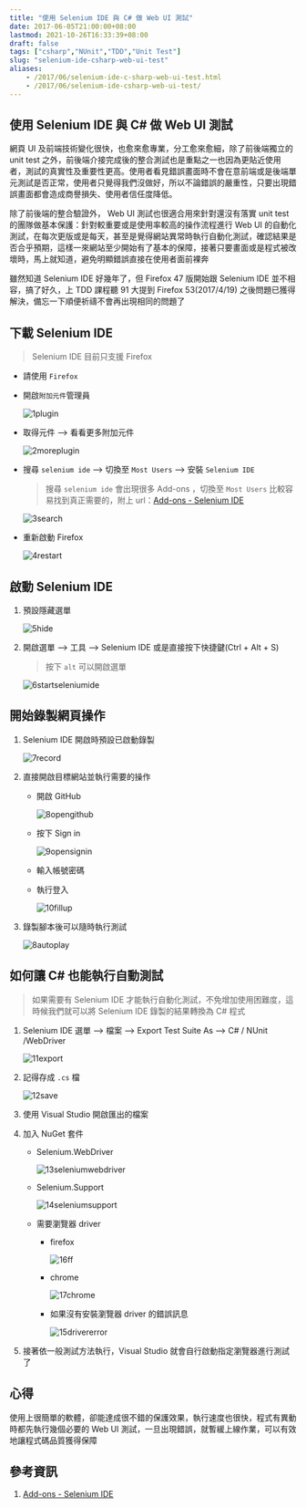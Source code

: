 ```yaml
---
title: "使用 Selenium IDE 與 C# 做 Web UI 測試"
date: 2017-06-05T21:00:00+08:00
lastmod: 2021-10-26T16:33:39+08:00
draft: false
tags: ["csharp","NUnit","TDD","Unit Test"]
slug: "selenium-ide-csharp-web-ui-test"
aliases:
    - /2017/06/selenium-ide-c-sharp-web-ui-test.html
    - /2017/06/selenium-ide-csharp-web-ui-test/
---
```

## 使用 Selenium IDE 與 C# 做 Web UI 測試

網頁 UI 及前端技術變化很快，也愈來愈專業，分工愈來愈細，除了前後端獨立的 unit test 之外，前後端介接完成後的整合測試也是重點之一也因為更貼近使用者，測試的真實性及重要性更高。使用者看見錯誤畫面時不會在意前端或是後端單元測試是否正常，使用者只覺得我們沒做好，所以不論錯誤的嚴重性，只要出現錯誤畫面都會造成商譽損失、使用者信任度降低。

除了前後端的整合驗證外， Web UI 測試也很適合用來針對還沒有落實 unit test 的團隊做基本保護：針對較重要或是使用率較高的操作流程進行 Web UI 的自動化測試，在每次更版或是每天，甚至是覺得網站異常時執行自動化測試，確認結果是否合乎預期，這樣一來網站至少開始有了基本的保障，接著只要畫面或是程式被改壞時，馬上就知道，避免明顯錯誤直接在使用者面前裸奔

雖然知道 Selenium IDE 好幾年了，但 Firefox 47 版開始跟 Selenium IDE 並不相容，搞了好久，上 TDD 課程聽 91 大提到 Firefox 53(2017/4/19) 之後問題已獲得解決，備忘一下順便祈禱不會再出現相同的問題了

## 下載 Selenium IDE

> Selenium IDE 目前只支援 Firefox

* 請使用 `Firefox`

* 開啟`附加元件`管理員

    ![1plugin](https://cloud.githubusercontent.com/assets/3851540/26777306/4df08b3a-4a0f-11e7-93f1-904b29b0a811.png)

* 取得元件 --> 看看更多附加元件

    ![2moreplugin](https://cloud.githubusercontent.com/assets/3851540/26777307/4df13396-4a0f-11e7-87db-1a64ebf7b99b.png)

* 搜尋 `selenium ide` --> 切換至 `Most Users` --> 安裝 `Selenium IDE`

    > 搜尋 `selenium ide` 會出現很多 Add-ons ，切換至 `Most Users` 比較容易找到真正需要的，附上 url：[Add-ons - Selenium IDE](https://addons.mozilla.org/en-US/firefox/addon/selenium-ide/)

    ![3search](https://cloud.githubusercontent.com/assets/3851540/26777308/4df33b28-4a0f-11e7-9a68-3cf908b4aae2.png)

* 重新啟動 Firefox

    ![4restart](https://cloud.githubusercontent.com/assets/3851540/26777309/4df36800-4a0f-11e7-8a05-960022eca402.png)

## 啟動 Selenium IDE

1. 預設隱藏選單

    ![5hide](https://cloud.githubusercontent.com/assets/3851540/26777310/4df5bf56-4a0f-11e7-8339-285408871f4f.png)

2. 開啟選單 --> 工具 --> Selenium IDE 或是直接按下快捷鍵(Ctrl + Alt + S)

    > 按下 `alt` 可以開啟選單

    ![6startseleniumide](https://cloud.githubusercontent.com/assets/3851540/26777311/4e078f2e-4a0f-11e7-8c48-13fe2359939c.png)

## 開始錄製網頁操作

1. Selenium IDE 開啟時預設已啟動錄製

    ![7record](https://cloud.githubusercontent.com/assets/3851540/26777312/4e14f01a-4a0f-11e7-8411-ab07e484e4ff.png)

2. 直接開啟目標網站並執行需要的操作
    * 開啟 GitHub

        ![8opengithub](https://cloud.githubusercontent.com/assets/3851540/26777313/4e198ecc-4a0f-11e7-857b-746bbed5dccf.png)

    * 按下 Sign in

        ![9opensignin](https://cloud.githubusercontent.com/assets/3851540/26777315/4e1b5536-4a0f-11e7-9651-f4222fdc3dfc.png)

    * 輸入帳號密碼
    * 執行登入

        ![10fillup](https://cloud.githubusercontent.com/assets/3851540/26777316/4e1c1778-4a0f-11e7-90b2-1c3e7fb1621f.png)

3. 錄製腳本後可以隨時執行測試

    ![8autoplay](https://cloud.githubusercontent.com/assets/3851540/26777314/4e19d62a-4a0f-11e7-82e4-3082fcd525b3.gif)

## 如何讓 C# 也能執行自動測試

> 如果需要有 Selenium IDE 才能執行自動化測試，不免增加使用困難度，這時候我們就可以將 Selenium IDE 錄製的結果轉換為 C# 程式

1. Selenium IDE 選單 --> 檔案 --> Export Test Suite As --> C# / NUnit /WebDriver

    ![11export](https://cloud.githubusercontent.com/assets/3851540/26777317/4e30f85a-4a0f-11e7-8773-22a10438eebc.png)

2. 記得存成 `.cs` 檔

    ![12save](https://cloud.githubusercontent.com/assets/3851540/26777300/4dc86fce-4a0f-11e7-8df9-13abc4e37ff5.png)

3. 使用 Visual Studio 開啟匯出的檔案
4. 加入 NuGet 套件

    * Selenium.WebDriver

        ![13seleniumwebdriver](https://cloud.githubusercontent.com/assets/3851540/26777302/4dcee3e0-4a0f-11e7-99aa-2ff4816eb053.png)

    * Selenium.Support

        ![14seleniumsupport](https://cloud.githubusercontent.com/assets/3851540/26777303/4dcfb14e-4a0f-11e7-81d5-763128dcf0db.png)

    * 需要瀏覽器 driver
        * firefox

            ![16ff](https://cloud.githubusercontent.com/assets/3851540/26777304/4dd0af72-4a0f-11e7-8760-6b97eaff686c.png)

        * chrome

            ![17chrome](https://cloud.githubusercontent.com/assets/3851540/26777305/4ddc813a-4a0f-11e7-8a13-8f4add2ceeae.png)

        * 如果沒有安裝瀏覽器 driver 的錯誤訊息

            ![15drivererror](https://cloud.githubusercontent.com/assets/3851540/26777301/4dcdca64-4a0f-11e7-9526-e33c85fd6d26.png)

5. 接著依一般測試方法執行，Visual Studio 就會自行啟動指定瀏覽器進行測試了

## 心得

使用上很簡單的軟體，卻能達成很不錯的保護效果，執行速度也很快，程式有異動時都先執行幾個必要的 Web UI 測試，一旦出現錯誤，就暫緩上線作業，可以有效地讓程式碼品質獲得保障

## 參考資訊

1. [Add-ons - Selenium IDE](https://addons.mozilla.org/en-US/firefox/addon/selenium-ide/)
